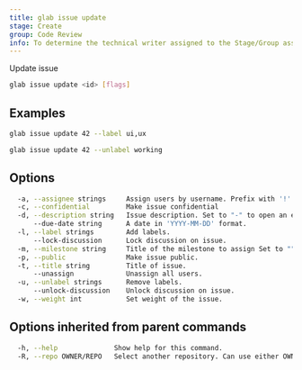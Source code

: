 ```yaml
---
title: glab issue update
stage: Create
group: Code Review
info: To determine the technical writer assigned to the Stage/Group associated with this page, see https://about.gitlab.com/handbook/product/ux/technical-writing/#assignments
---
```


<!--
This documentation is auto generated by a script.
Please do not edit this file directly. Run `make gen-docs` instead.
-->

Update issue

```bash twoslash title="Terminal"
glab issue update <id> [flags]
```

## Examples

```bash twoslash title="Terminal"
glab issue update 42 --label ui,ux

glab issue update 42 --unlabel working
```

## Options

```bash twoslash title="Terminal"
  -a, --assignee strings     Assign users by username. Prefix with '!' or '-' to remove from existing assignees, or '+' to add new. Otherwise, replace existing assignees with these users.
  -c, --confidential         Make issue confidential
  -d, --description string   Issue description. Set to "-" to open an editor.
      --due-date string      A date in 'YYYY-MM-DD' format.
  -l, --label strings        Add labels.
      --lock-discussion      Lock discussion on issue.
  -m, --milestone string     Title of the milestone to assign Set to "" or 0 to unassign.
  -p, --public               Make issue public.
  -t, --title string         Title of issue.
      --unassign             Unassign all users.
  -u, --unlabel strings      Remove labels.
      --unlock-discussion    Unlock discussion on issue.
  -w, --weight int           Set weight of the issue.
```

## Options inherited from parent commands

```bash twoslash title="Terminal"
  -h, --help              Show help for this command.
  -R, --repo OWNER/REPO   Select another repository. Can use either OWNER/REPO or `GROUP/NAMESPACE/REPO` format. Also accepts full URL or Git URL.
```
